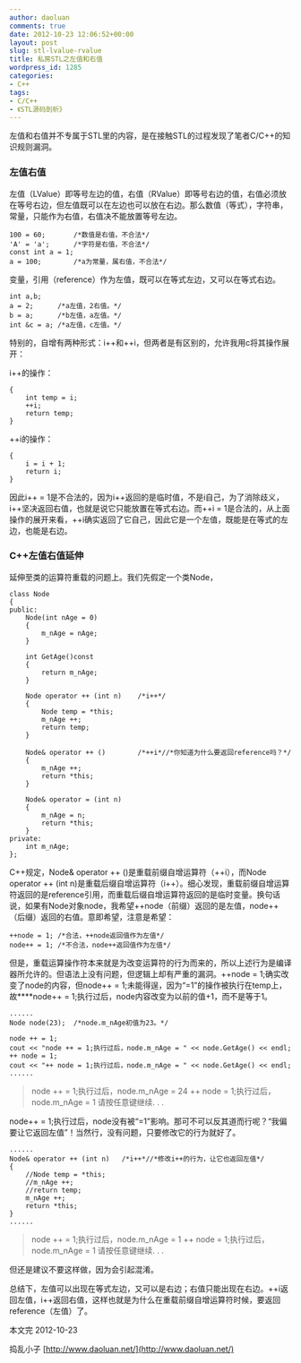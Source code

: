 ```yaml
---
author: daoluan
comments: true
date: 2012-10-23 12:06:52+00:00
layout: post
slug: stl-lvalue-rvalue
title: 私房STL之左值和右值
wordpress_id: 1285
categories:
- C++
tags:
- C/C++
- 《STL源码剖析》
---
```


左值和右值并不专属于STL里的内容，是在接触STL的过程发现了笔者C/C++的知识规则漏洞。


### 左值右值


左值（LValue）即等号左边的值，右值（RValue）即等号右边的值，右值必须放在等号右边，但左值既可以在左边也可以放在右边。那么数值（等式），字符串，常量，只能作为右值，右值决不能放置等号左边。

    
    100 = 60;		/*数值是右值，不合法*/
    'A' = 'a';		/*字符是右值，不合法*/
    const int a = 1;
    a = 100;		/*a为常量，属右值，不合法*/


<!-- more -->

变量，引用（reference）作为左值，既可以在等式左边，又可以在等式右边。

    
    int a,b;
    a = 2;		/*a左值，2右值。*/
    b = a;		/*b左值，a左值。*/
    int &c = a;	/*a左值，c左值。*/


特别的，自增有两种形式：i++和++i，但两者是有区别的，允许我用c将其操作展开：

i++的操作：

    
    {
    	int temp = i;
    	++i;
    	return temp;
    }


++i的操作：

    
    {
    	i = i + 1;
    	return i;
    }


因此i++ = 1是不合法的，因为i++返回的是临时值，不是i自己，为了消除歧义，i++坚决返回右值，也就是说它只能放置在等式右边。而++i = 1是合法的，从上面操作的展开来看，++i确实返回了它自己，因此它是一个左值，既能是在等式的左边，也能是右边。


### C++左值右值延伸


延伸至类的运算符重载的问题上。我们先假定一个类Node，

    
    class Node  
    {  
    public:  
    	Node(int nAge = 0)  
    	{  
    		m_nAge = nAge;  
    	}  
    
    	int GetAge()const
    	{  
    		return m_nAge;  
    	}  
    
    	Node operator ++ (int n)	/*i++*/
    	{
    		Node temp = *this;
    		m_nAge ++;
    		return temp;
    	}
    
    	Node& operator ++ ()		/*++i*//*你知道为什么要返回reference吗？*/
    	{
    		m_nAge ++;
    		return *this;
    	}
    
    	Node& operator = (int n)
    	{
    		m_nAge = n;
    		return *this;
    	}
    private:  
    	int m_nAge;  
    };


C++规定，Node& operator ++ ()是重载前缀自增运算符（++i），而Node operator ++ (int n)是重载后缀自增运算符（i++）。细心发现，重载前缀自增运算符返回的是reference引用，而重载后缀自增运算符返回的是临时变量。换句话说，如果有Node对象node，我希望++node（前缀）返回的是左值，node++（后缀）返回的右值。意即希望，注意是希望：

    
    ++node = 1;	/*合法，++node返回值作为左值*/
    node++ = 1;	/*不合法，node++返回值作为左值*/


但是，重载运算操作符本来就是为改变运算符的行为而来的，所以上述行为是编译器所允许的。但语法上没有问题，但逻辑上却有严重的漏洞。++node = 1;确实改变了node的内容，但node++ = 1;未能得逞，因为“=1”的操作被执行在temp上，故****node++ = 1;执行过后，node内容改变为以前的值+1，而不是等于1。

    
    ......
    Node node(23);	/*node.m_nAge初值为23。*/
    
    node ++ = 1;
    cout << "node ++ = 1;执行过后，node.m_nAge = " << node.GetAge() << endl;
    ++ node = 1;
    cout << "++ node = 1;执行过后，node.m_nAge = " << node.GetAge() << endl;
    ......




> node ++ = 1;执行过后，node.m_nAge = 24
++ node = 1;执行过后，node.m_nAge = 1
请按任意键继续. . .


node++ = 1;执行过后，node没有被“=1”影响。那可不可以反其道而行呢？“我偏要让它返回左值”！当然行，没有问题，只要修改它的行为就好了。

    
    ......
    Node& operator ++ (int n)	/*i++*//*修改i++的行为，让它也返回左值*/
    {
    	//Node temp = *this;
    	//m_nAge ++;
    	//return temp;
    	m_nAge ++;
    	return *this;
    }
    ......




> node ++ = 1;执行过后，node.m_nAge = 1
++ node = 1;执行过后，node.m_nAge = 1
请按任意键继续. . .


但还是建议不要这样做，因为会引起混淆。

总结下，左值可以出现在等式左边，又可以是右边；右值只能出现在右边。++i返回左值，i++返回右值，这样也就是为什么在重载前缀自增运算符时候，要返回reference（左值）了。

本文完 2012-10-23

捣乱小子 [http://www.daoluan.net/](http://www.daoluan.net/)
